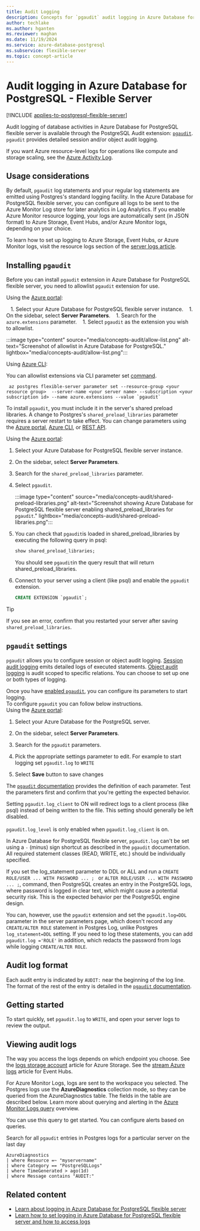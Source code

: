 ```yaml
---
title: Audit Logging
description: Concepts for `pgaudit` audit logging in Azure Database for PostgreSQL - Flexible Server.
author: techlake
ms.author: hganten
ms.reviewer: maghan
ms.date: 11/19/2024
ms.service: azure-database-postgresql
ms.subservice: flexible-server
ms.topic: concept-article
---
```


# Audit logging in Azure Database for PostgreSQL - Flexible Server

[!INCLUDE [applies-to-postgresql-flexible-server](~/reusable-content/ce-skilling/azure/includes/postgresql/includes/applies-to-postgresql-flexible-server.md)]

Audit logging of database activities in Azure Database for PostgreSQL flexible server is available through the PostgreSQL Audit extension: [`pgaudit`](https://www.pgaudit.org/). `pgaudit` provides detailed session and/or object audit logging.

If you want Azure resource-level logs for operations like compute and storage scaling, see the [Azure Activity Log](/azure/azure-monitor/essentials/platform-logs-overview).

## Usage considerations

By default, `pgaudit` log statements and your regular log statements are emitted using Postgres's standard logging facility. In the Azure Database for PostgreSQL flexible server, you can configure all logs to be sent to the Azure Monitor Log store for later analytics in Log Analytics. If you enable Azure Monitor resource logging, your logs are automatically sent (in JSON format) to Azure Storage, Event Hubs, and/or Azure Monitor logs, depending on your choice.

To learn how to set up logging to Azure Storage, Event Hubs, or Azure Monitor logs, visit the resource logs section of the [server logs article](concepts-logging.md).

## Installing `pgaudit`

Before you can install `pgaudit` extension in Azure Database for PostgreSQL flexible server, you need to allowlist `pgaudit` extension for use.

Using the [Azure portal](https://portal.azure.com):

   1. Select your Azure Database for PostgreSQL flexible server instance.
   1. On the sidebar, select **Server Parameters**.
   1. Search for the `azure.extensions` parameter.
   1. Select `pgaudit` as the extension you wish to allowlist.

:::image type="content" source="media/concepts-audit/allow-list.png" alt-text="Screenshot of allowlist in Azure Database for PostgreSQL." lightbox="media/concepts-audit/allow-list.png":::

Using [Azure CLI](/cli/azure/):

You can allowlist extensions via CLI parameter set [command](/cli/azure/postgres/flexible-server/parameter).

```azurecli
 az postgres flexible-server parameter set --resource-group <your resource group>  --server-name <your server name> --subscription <your subscription id> --name azure.extensions --value `pgaudit`
 ```

To install `pgaudit`, you must include it in the server's shared preload libraries. A change to Postgres's `shared_preload_libraries` parameter requires a server restart to take effect. You can change parameters using the [Azure portal](how-to-configure-server-parameters-using-portal.md), [Azure CLI](how-to-configure-server-parameters-using-cli.md), or [REST API](/rest/api/postgresql/singleserver/configurations/createorupdate).

Using the [Azure portal](https://portal.azure.com):

   1. Select your Azure Database for PostgreSQL flexible server instance.

1. On the sidebar, select **Server Parameters**.

1. Search for the `shared_preload_libraries` parameter.

1. Select `pgaudit`.

   :::image type="content" source="media/concepts-audit/shared-preload-libraries.png" alt-text="Screenshot showing Azure Database for PostgreSQL flexible server enabling shared_preload_libraries for `pgaudit`." lightbox="media/concepts-audit/shared-preload-libraries.png":::

1. You can check that `pgaudit`is loaded in shared_preload_libraries by executing the following query in psql:

    ```sql
    show shared_preload_libraries;
    ```
       
    You should see `pgaudit`in the query result that will return shared_preload_libraries.
   
1. Connect to your server using a client (like psql) and enable the `pgaudit` extension.
   
    ```sql
    CREATE EXTENSION `pgaudit`;
    ```

> [!TIP]  
> If you see an error, confirm that you restarted your server after saving `shared_preload_libraries`.

## `pgaudit` settings

`pgaudit` allows you to configure session or object audit logging. [Session audit logging](https://github.com/`pgaudit`/`pgaudit`/blob/master/README.md#session-audit-logging) emits detailed logs of executed statements. [Object audit logging](https://github.com/`pgaudit`/`pgaudit`/blob/master/README.md#object-audit-logging) is audit scoped to specific relations. You can choose to set up one or both types of logging.

Once you have [enabled `pgaudit`](#installing-pgaudit), you can configure its parameters to start logging.  
To configure `pgaudit` you can follow below instructions.  
Using the [Azure portal](https://portal.azure.com):

   1. Select your Azure Database for the PostgreSQL server.

   1. On the sidebar, select **Server Parameters**.

   1. Search for the `pgaudit` parameters.

   1. Pick the appropriate settings parameter to edit. For example to start logging set `pgaudit.log` to `WRITE`

   1. Select **Save** button to save changes

The [`pgaudit` documentation](https://github.com/`pgaudit`/`pgaudit`/blob/master/README.md#settings) provides the definition of each parameter. Test the parameters first and confirm that you're getting the expected behavior.

Setting `pgaudit.log_client` to ON will redirect logs to a client process (like psql) instead of being written to the file. This setting should generally be left disabled. <br> <br>
`pgaudit.log_level` is only enabled when `pgaudit.log_client` is on.

In Azure Database for PostgreSQL flexible server, `pgaudit.log` can't be set using a `-` (minus) sign shortcut as described in the `pgaudit` documentation. All required statement classes (READ, WRITE, etc.) should be individually specified.

If you set the log_statement parameter to DDL or ALL and run a `CREATE ROLE/USER ... WITH PASSWORD ... ; ` or `ALTER ROLE/USER ... WITH PASSWORD ... ;`, command, then PostgreSQL creates an entry in the PostgreSQL logs, where password is logged in clear text, which might cause a potential security risk. This is the expected behavior per the PostgreSQL engine design.

You can, however, use the `pgaudit` extension and set the `pgaudit.log=DDL` parameter in the server parameters page, which doesn't record any `CREATE/ALTER ROLE` statement in Postgres Log, unlike Postgres `log_statement=DDL` setting. If you need to log these statements, you can add `pgaudit.log ='ROLE'` in addition, which redacts the password from logs while logging `CREATE/ALTER ROLE`.

## Audit log format

Each audit entry is indicated by `AUDIT:` near the beginning of the log line. The format of the rest of the entry is detailed in the [`pgaudit` documentation](https://github.com/`pgaudit`/`pgaudit`/blob/master/README.md#format).

## Getting started

To start quickly, set `pgaudit.log` to `WRITE`, and open your server logs to review the output.

## Viewing audit logs

The way you access the logs depends on which endpoint you choose. See the [logs storage account](/azure/azure-monitor/essentials/resource-logs#send-to-azure-storage) article for Azure Storage. See the [stream Azure logs](/azure/azure-monitor/essentials/resource-logs#send-to-azure-event-hubs) article for Event Hubs.

For Azure Monitor Logs, logs are sent to the workspace you selected. The Postgres logs use the **AzureDiagnostics** collection mode, so they can be queried from the AzureDiagnostics table. The fields in the table are described below. Learn more about querying and alerting in the [Azure Monitor Logs query](/azure/azure-monitor/logs/log-query-overview) overview.

You can use this query to get started. You can configure alerts based on queries.

Search for all `pgaudit` entries in Postgres logs for a particular server on the last day

```kusto
AzureDiagnostics
| where Resource =~ "myservername"
| where Category == "PostgreSQLLogs"
| where TimeGenerated > ago(1d)
| where Message contains "AUDIT:"
```

## Related content

- [Learn about logging in Azure Database for PostgreSQL flexible server](concepts-logging.md)
- [Learn how to set logging in Azure Database for PostgreSQL flexible server and how to access logs](how-to-configure-and-access-logs.md)
